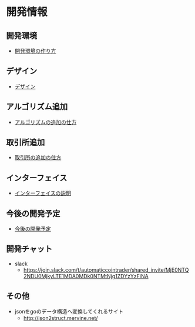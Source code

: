 # 開発情報

## 開発環境

 - [開発環境の作り方](/docs/ENVIRONMENT.md)

## デザイン

 - [デザイン](/docs/DESIGN.md)


## アルゴリズム追加

 - [アルゴリズムの追加の仕方](/docs/ALGORITHM.md)

## 取引所追加

 - [取引所の追加の仕方](/docs/EXCHANGE.md)

## インターフェイス

 - [インターフェイスの説明](/docs/INTERFACE.md)

## 今後の開発予定

 - [今後の開発予定](/docs/FUTUREWORK.md)


## 開発チャット
 
 - slack
   - https://join.slack.com/t/automaticcointrader/shared_invite/MjE0NTQ2NDU0MjkyLTE1MDA0MDk0NTMtNjg1ZDYzYzFiNA

## その他

  - jsonをgoのデータ構造へ変換してくれるサイト
    - http://json2struct.mervine.net/
